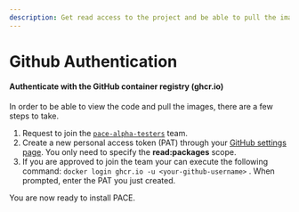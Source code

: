 ```yaml
---
description: Get read access to the project and be able to pull the images
---
```


# Github Authentication

#### Authenticate with the GitHub container registry (ghcr.io)

In order to be able to view the code and pull the images, there are a few steps to take.

1. Request to join the [`pace-alpha-testers`](https://github.com/orgs/getstrm/teams/pace-alpha-testers) team.
2. Create a new personal access token (PAT) through your [GitHub settings page](https://github.com/settings/tokens/new). You only need to specify the **read:packages** scope.
3. If you are approved to join the team your can execute the following command:  `docker login ghcr.io -u <your-github-username>` . When prompted, enter the PAT you just created.

You are now ready to install PACE.
